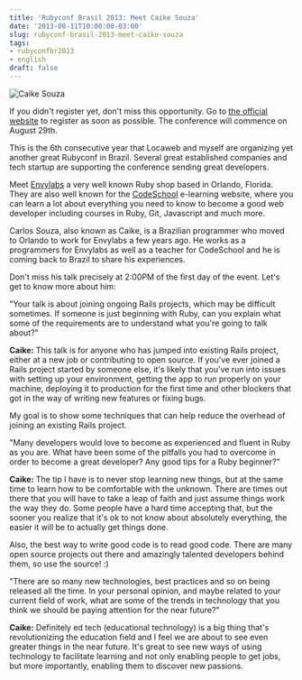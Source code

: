```yaml
---
title: 'Rubyconf Brasil 2013: Meet Caike Souza'
date: '2013-08-11T10:00:00-03:00'
slug: rubyconf-brasil-2013-meet-caike-souza
tags:
- rubyconfbr2013
- english
draft: false
---
```


![Caike Souza](http://www.rubyconf.com.br/assets/speakers/CaikeSouza-18e85bd3b733db5881634759f0b8d0ec.jpg)

If you didn't register yet, don't miss this opportunity. Go to [the official website](http://www.rubyconf.com.br) to register as soon as possible. The conference will commence on August 29th.

This is the 6th consecutive year that Locaweb and myself are organizing yet another great Rubyconf in Brazil. Several great established companies and tech startup are supporting the conference sending great developers. 

Meet [Envylabs](http://envylabs.com/) a very well known Ruby shop based in Orlando, Florida. They are also well known for the [CodeSchool](http://www.codeschool.com/) e-learning website, where you can learn a lot about everything you need to know to become a good web developer including courses in Ruby, Git, Javascript and much more.

Carlos Souza, also known as Caike, is a Brazilian programmer who moved to Orlando to work for Envylabs a few years ago. He works as a programmers for Envylabs as well as a teacher for CodeSchool and he is coming back to Brazil to share his experiences.

Don't miss his talk precisely at 2:00PM of the first day of the event. Let's get to know more about him:

"Your talk is about joining ongoing Rails projects, which may be difficult sometimes. If someone is just beginning with Ruby, can you explain what some of the requirements are to understand what you're going to talk about?"

**Caike:** This talk is for anyone who has jumped into existing Rails project, either at a new job or contributing to open source. If you've ever joined a Rails project started by someone else, it's likely that you've run into issues with setting up your environment, getting the app to run properly on your machine, deploying it to production for the first time and other blockers that got in the way of writing new features or fixing bugs.

My goal is to show some techniques that can help reduce the overhead of joining an existing Rails project.
 
"Many developers would love to become as experienced and fluent in Ruby as you are. What have been some of the pitfalls you had to overcome in order to become a great developer? Any good tips for a Ruby beginner?"

**Caike:** The tip I have is to never stop learning new things, but at the same time to learn how to be comfortable with the unknown. There are times out there that you will have to take a leap of faith and just assume things work the way they do. Some people have a hard time accepting that, but the sooner you realize that it's ok to not know about absolutely everything, the easier it will be to actually get things done.

Also, the best way to write good code is to read good code. There are many open source projects out there and amazingly talented developers behind them, so use the source! :) 
 
"There are so many new technologies, best practices and so on being released all the time. In your personal opinion, and maybe related to your current field of work, what are some of the trends in technology that you think we should be paying attention for the near future?"

**Caike:** Definitely ed tech (educational technology) is a big thing that's revolutionizing the education field and I feel we are about to see even greater things in the near future. It's great to see new ways of using technology to facilitate learning and not only enabling people to get jobs, but more importantly, enabling them to discover new passions.
